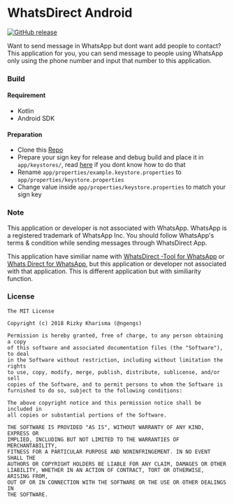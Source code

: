 # WhatsDirect Android
[![GitHub release](https://img.shields.io/github/release/ngengs/WhatsDirect_android.svg)](https://github.com/ngengs/WhatsDirect_android/releases/latest)

Want to send message in WhatsApp but dont want add people to contact?
This application for you, you can send message to people using WhatsApp only using the phone number and input that number to this application.

### Build
#### Requirement
- Kotlin
- Android SDK

#### Preparation
- Clone this [Repo](https://github.com/ngengs/WhatsDirect_android)
- Prepare your sign key for release and debug build and place it in `app/keystores/`, read [here](https://developer.android.com/studio/publish/app-signing.html) if you dont know how to do that
- Rename `app/properties/example.keystore.properties` to `app/properties/keystore.properties`
- Change value inside `app/properties/keystore.properties` to match your sign key

### Note
This application or developer is not associated with WhatsApp. WhatsApp is a registered trademark of WhatsApp Inc. You should follow WhatsApp's terms & condition while sending messages through WhatsDirect App.

This application have similiar name with [WhatsDirect -Tool for WhatsApp](https://play.google.com/store/apps/details?id=cycloneworld.whatsdirect) or [Whats Direct for WhatsApp](https://play.google.com/store/apps/details?id=whatsdirect.jrdmobapps.com.whatsdirect&hl=en), but this application or developer not associated with that application. This is different application but with similiarity function.

### License

    The MIT License
    
    Copyright (c) 2018 Rizky Kharisma (@ngengs)
    
    Permission is hereby granted, free of charge, to any person obtaining a copy
    of this software and associated documentation files (the "Software"), to deal
    in the Software without restriction, including without limitation the rights
    to use, copy, modify, merge, publish, distribute, sublicense, and/or sell
    copies of the Software, and to permit persons to whom the Software is
    furnished to do so, subject to the following conditions:
    
    The above copyright notice and this permission notice shall be included in
    all copies or substantial portions of the Software.
    
    THE SOFTWARE IS PROVIDED "AS IS", WITHOUT WARRANTY OF ANY KIND, EXPRESS OR
    IMPLIED, INCLUDING BUT NOT LIMITED TO THE WARRANTIES OF MERCHANTABILITY,
    FITNESS FOR A PARTICULAR PURPOSE AND NONINFRINGEMENT. IN NO EVENT SHALL THE
    AUTHORS OR COPYRIGHT HOLDERS BE LIABLE FOR ANY CLAIM, DAMAGES OR OTHER
    LIABILITY, WHETHER IN AN ACTION OF CONTRACT, TORT OR OTHERWISE, ARISING FROM,
    OUT OF OR IN CONNECTION WITH THE SOFTWARE OR THE USE OR OTHER DEALINGS IN
    THE SOFTWARE.
